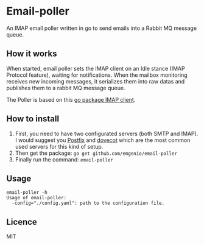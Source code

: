 # Email-poller
An IMAP email poller written in go to send emails into a Rabbit MQ message queue.

## How it works
When started, email poller sets the IMAP client on an Idle stance (IMAP Protocol feature), waiting for notifications. When the mailbox monitoring receives new incoming messages, it serializes them into raw datas and publishes them to a rabbit MQ message queue.

The Poller is based on this [go package IMAP client](https://github.com/mxk/go-imap).

## How to install
1. First, you need to have two configurated servers (both SMTP and IMAP). I would suggest you [Postfix](http://www.postfix.org/) and [dovecot](http://www.dovecot.org/) which are the most common used servers for this kind of setup.
2. Then get the package: `go get github.com/emgenio/email-poller`
3. Finally run the command: `email-poller`

## Usage
```
email-poller -h
Usage of email-poller:
  -config="./config.yaml": path to the configuration file.
```

## Licence
MIT